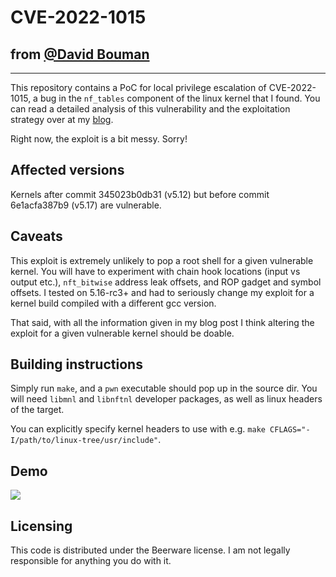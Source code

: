 # CVE-2022-1015
## from [@David Bouman](https://github.com/pqlx/CVE-2022-1015)
----

This repository contains a PoC for local privilege escalation of CVE-2022-1015, a bug in the `nf_tables` component of the linux kernel that I found. You can read a detailed analysis of this vulnerability and the exploitation strategy over at my [blog](https://blog.dbouman.nl/2022/04/02/How-The-Tables-Have-Turned-CVE-2022-1015-1016/).

Right now, the exploit is a bit messy. Sorry!

## Affected versions

Kernels after commit 345023b0db31 (v5.12) but before commit 6e1acfa387b9 (v5.17) are vulnerable. 

## Caveats

This exploit is extremely unlikely to pop a root shell for a given vulnerable kernel. You will have to experiment with chain hook locations (input vs output etc.), `nft_bitwise` address leak offsets, and ROP gadget and symbol offsets. I tested on 5.16-rc3+ and had to seriously change my exploit for a kernel build compiled with a different gcc version. 

That said, with all the information given in my blog post I think altering the exploit for a given vulnerable kernel should be doable.

## Building instructions

Simply run `make`, and a `pwn` executable should pop up in the source dir. You will need `libmnl` and `libnftnl` developer packages, as well as linux headers of the target.

You can explicitly specify kernel headers to use with e.g. `make CFLAGS="-I/path/to/linux-tree/usr/include"`.

## Demo

[![](https://asciinema.org/a/zIlTY7p1JRf0y4I8zbGLkpg6H.svg)](https://asciinema.org/a/zIlTY7p1JRf0y4I8zbGLkpg6H)

## Licensing

This code is distributed under the Beerware license. I am not legally responsible for anything you do with it.

